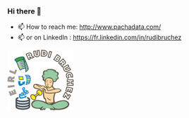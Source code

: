 ### Hi there 👋

- 📫 How to reach me: http://www.pachadata.com/
- 📫 or on LinkedIn : https://fr.linkedin.com/in/rudibruchez

<img src="./logo_rudi_bruchez-300x276.png" alt="logo" width="150"/>

<!--
**rudi-bruchez/rudi-bruchez** is a ✨ _special_ ✨ repository because its `README.md` (this file) appears on your GitHub profile.

Here are some ideas to get you started:

- 🔭 I’m currently working on ...
- 🌱 I’m currently learning ...
- 👯 I’m looking to collaborate on ...
- 🤔 I’m looking for help with ...
- 💬 Ask me about ...
- 📫 How to reach me: ...
- 😄 Pronouns: ...
- ⚡ Fun fact: ...
-->
